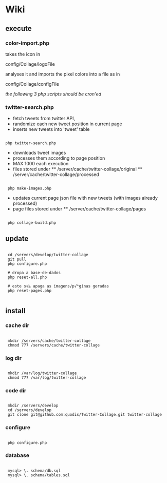 # Wiki

## execute

### color-import.php

takes the icon in 

 config/Collage/logoFile 

analyses it and imports the pixel colors into a file as in

 config/Collage/configFile


*the following 3 php scripts should be cron'ed*

### twitter-search.php

* fetch tweets from twitter API,
* randomize each new tweet position in current page
* inserts new tweets into 'tweet' table

<pre><code>
php twitter-search.php
</code></pre>
 
* downloads tweet images
* processes them according to page position 
* MAX 1000 each execution
* files stored under
** /server/cache/twitter-collage/original
** /server/cache/twitter-collage/processed

<pre><code>
 php make-images.php
</code></pre>

* updates current page json file with new tweets (with images already processed)
* page files stored under
** /server/cache/twitter-collage/pages

<pre><code>
 php collage-build.php
</code></pre>

## update 

<pre><code>
 cd /servers/develop/twitter-collage
 git pull
 php configure.php 
 
 # dropa a base-de-dados 
 php reset-all.php
 
 # este s√≥ apaga as imagens/p√°ginas geradas
 php reset-pages.php

</code></pre>

## install

### cache dir

<pre><code>
 mkdir /servers/cache/twitter-collage
 chmod 777 /servers/cache/twitter-collage
</code></pre>

### log dir

<pre><code>
 mkdir /var/log/twitter-collage
 chmod 777 /var/log/twitter-collage
</code></pre>

### code dir

<pre><code>
 mkdir /servers/develop
 cd /servers/develop
 git clone git@github.com:quodis/Twitter-Collage.git twitter-collage
</code></pre>

### configure

<pre><code>
 php configure.php
</code></pre>

### database

<pre><code>
 mysql> \. schema/db.sql
 mysql> \. schema/tables.sql
</code></pre>
